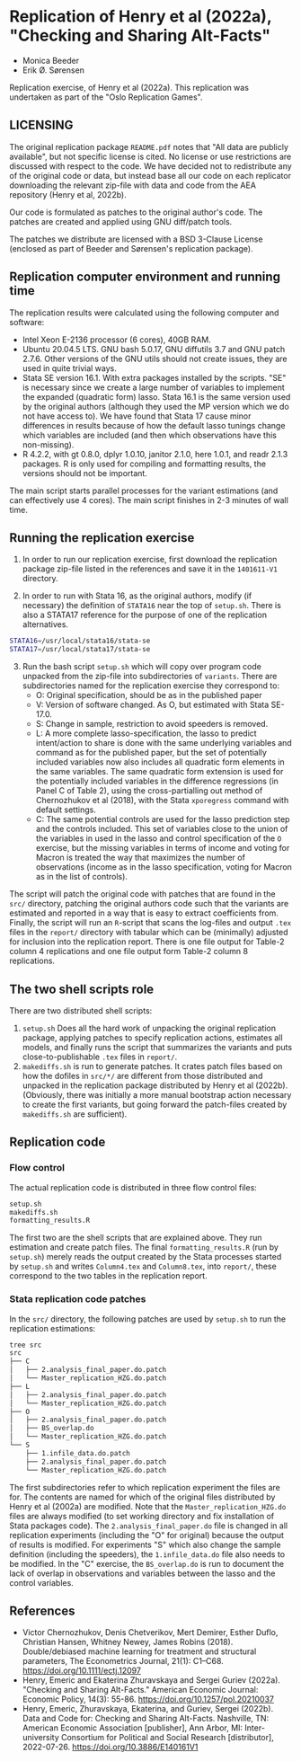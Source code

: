 # Replication of Henry et al (2022a), "Checking and Sharing Alt-Facts"
- Monica Beeder
- Erik Ø. Sørensen

Replication exercise, of Henry et al (2022a). This
replication was undertaken as part of the "Oslo Replication Games".

## LICENSING

The original replication package `README.pdf` notes that "All data are publicly available", but
not specific license is cited. No license or use restrictions are discussed with respect to the
code. We have decided not to redistribute any of the original code or data, but instead base 
all our code on each replicator downloading the relevant zip-file with data and code from the AEA
repository (Henry et al, 2022b). 

Our code is formulated as patches to the original author's code. The patches are created and applied
using GNU diff/patch tools. 

The patches we distribute are licensed with a BSD 3-Clause License (enclosed as part of Beeder and Sørensen's replication package). 

## Replication computer environment and running time

The replication results were calculated using the following computer and software:

- Intel Xeon E-2136 processor (6 cores), 40GB RAM.
- Ubuntu 20.04.5 LTS. GNU bash 5.0.17, GNU diffutils 3.7 and GNU patch 2.7.6.
  Other versions of the GNU utils should not create issues, they are used in quite trivial ways.
- Stata SE version 16.1. With extra packages installed by the scripts. "SE" is
  necessary since we create a large number of variables to implement the
  expanded (quadratic form) lasso. Stata 16.1
  is the same version used by the original authors (although they used the MP version
  which we do not have access to). We have found that Stata 17 cause minor differences in results because of how the default lasso tunings change which variables are included (and then which observations have this non-missing).
- R 4.2.2, with gt 0.8.0, dplyr 1.0.10, janitor 2.1.0, here 1.0.1, and readr 2.1.3 packages.
  R is only used for compiling and formatting results, the versions should not
  be important.

The main script starts parallel processes for the variant estimations (and can
effectively use 4 cores). The main script finishes in 2-3 minutes of wall
time.



## Running the replication exercise

1. In order to run our replication exercise, first download the replication package zip-file
listed in the references and save it in the `1401611-V1` directory.

2. In order to run with Stata 16, as the original authors, modify (if necessary) the definition
of `STATA16` near the top of `setup.sh`. There is also a STATA17 reference for the purpose
of one of the replication alternatives.

```sh
STATA16=/usr/local/stata16/stata-se
STATA17=/usr/local/stata17/stata-se
```
3. Run the bash script `setup.sh` which will copy over program code unpacked from the zip-file into subdirectories of  `variants`. There are subdirectories named for the replication exercise they correspond to:
     - O: Original specification, should be as in the published paper
     - V: Version of software changed. As O, but estimated with Stata SE-17.0.
     - S: Change in sample, restriction to avoid speeders is removed.
     - L: A more complete lasso-specification, the lasso to predict intent/action to share is done with the same underlying variables and command as for the published paper, but the set of potentially included variables now also includes all quadratic form elements in the same variables. The same quadratic form extension is used for the potentially included variables in the difference regressions (in Panel C of Table 2), using the cross-partialling out method of Chernozhukov et al (2018), with the Stata `xporegress` command with default settings.
     - C: The same potential controls are used for the lasso prediction step and the controls included. This set of variables close to the union of the variables in used in the lasso and control specification of the `O` exercise, but the missing variables in terms of income and voting for Macron is treated the way that maximizes the number of observations (income as in the lasso specification, voting for Macron as in the list of controls).
  
The script will patch the original code with patches that are found in the
`src/` directory, patching the original authors code such that the variants are
estimated and reported in a way that is easy to extract coefficients from.
Finally, the script will run an `R`-script that scans the log-files and output
`.tex` files in the `report/` directory with tabular which can be (minimally)
adjusted for inclusion into the replication report. There is one file output for
Table-2 column 4 replications and one file output form Table-2 column 8
replications.



## The two shell scripts role

There are two distributed shell scripts:

1. `setup.sh` Does all the hard work of unpacking the original replication package, applying patches to specify replication actions, estimates all models, and finally runs the script that summarizes
the variants and puts close-to-publishable `.tex` files in `report/`. 
2.  `makediffs.sh` is run to generate patches. It crates patch files based on how the dofiles in `src/*/` are different from those distributed and unpacked in the replication package distributed by Henry et al (2022b). (Obviously, there was initially a more manual bootstrap action necessary to create the first variants, but going forward the patch-files created by `makediffs.sh` are sufficient). 

## Replication code

### Flow control
The actual replication code is distributed in three flow control files:
```bash
setup.sh
makediffs.sh
formatting_results.R
```
The first two are the shell scripts that are explained above. They run estimation and create patch files. 
The final `formatting_results.R` (run by `setup.sh`) merely reads the output created by the Stata processes started
by `setup.sh` and writes `Column4.tex` and `Column8.tex`, into `report/`, these correspond to the two tables in the
replication report.

### Stata replication code patches
In the `src/` directory, the following patches are used by `setup.sh` to run the replication
estimations:

```sh
tree src
src
├── C
│   ├── 2.analysis_final_paper.do.patch
│   └── Master_replication_HZG.do.patch
├── L
│   ├── 2.analysis_final_paper.do.patch
│   └── Master_replication_HZG.do.patch
├── O
│   ├── 2.analysis_final_paper.do.patch
│   ├── BS_overlap.do
│   └── Master_replication_HZG.do.patch
└── S
    ├── 1.infile_data.do.patch
    ├── 2.analysis_final_paper.do.patch
    └── Master_replication_HZG.do.patch
```

The first subdirectories refer to which replication experiment the files are for. The contents are named
for which of the original files distributed by Henry et al (2002a) are modified. Note that 
the `Master_replication_HZG.do` files are always modified (to set working directory and fix 
installation of Stata packages code). The `2.analysis_final_paper.do` file is changed in all
replication experiments (including the "O" for original) because the output of results is 
modified. For experiments "S" which also change the sample definition (including the 
speeders), the `1.infile_data.do` file also needs to be modified. In the "C" exercise, the
`BS_overlap.do` is run to document the lack of overlap in observations and variables
between the lasso and the control variables. 


## References

- Victor Chernozhukov, Denis Chetverikov, Mert Demirer, Esther Duflo, Christian Hansen, Whitney Newey, James Robins (2018). Double/debiased machine learning for treatment and structural parameters, The Econometrics Journal, 21(1): C1–C68. https://doi.org/10.1111/ectj.12097
- Henry, Emeric and Ekaterina Zhuravskaya and Sergei Guriev (2022a). "Checking and Sharing Alt-Facts." 
American Economic Journal: Economic Policy, 14(3): 55-86. https://doi.org/10.1257/pol.20210037
- Henry, Emeric, Zhuravskaya, Ekaterina, and Guriev, Sergei (2022b). Data and Code for: Checking and Sharing Alt-Facts. Nashville, TN: American Economic Association [publisher], Ann Arbor, MI: Inter-university Consortium for Political and Social Research [distributor], 2022-07-26. https://doi.org/10.3886/E140161V1

